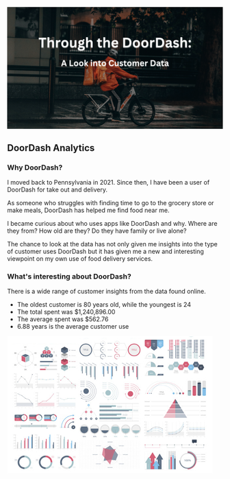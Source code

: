 <img src="images/DoorDash_case.png?raw=true"/>

## DoorDash Analytics

### Why DoorDash?

I moved back to Pennsylvania in 2021. Since then, I have been a user of DoorDash for take out and delivery. 

As someone who struggles with finding time to go to the grocery store or make meals, DoorDash has helped me find food near me. 

I became curious about who uses apps like DoorDash and why. Where are they from? How old are they? Do they have family or live alone? 

The chance to look at the data has not only given me insights into the type of customer uses DoorDash but it has given me a new and interesting viewpoint on my own use of food delivery services.

### What's interesting about DoorDash?

There is a wide range of customer insights from the data found online.

<ul>
  <li>The oldest customer is 80 years old, while the youngest is 24</li>
  <li>The total spent was $1,240,896.00</li>
  <li>The average spent was $562.76</li>
  <li>6.88 years is the average customer use</li>
</ul> 






<img src="images/dummy_thumbnail.jpg?raw=true"/>

